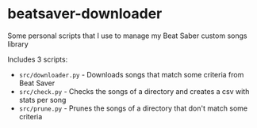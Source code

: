 # beatsaver-downloader

Some personal scripts that I use to manage my Beat Saber custom songs library

Includes 3 scripts:
- `src/downloader.py` - Downloads songs that match some criteria from Beat Saver
- `src/check.py` - Checks the songs of a directory and creates a csv with stats per song
- `src/prune.py` - Prunes the songs of a directory that don't match some criteria
